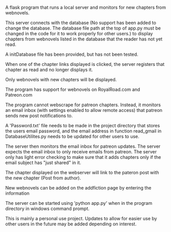A flask program that runs a local server and monitors for new chapters from webnovels.

This server connects with the database (No support has been added to change the database. The database file path at the
top of app.py must be changed in the code for it to work properly for other users.)
to display chapters from webnovels listed in the database that the reader has not yet read.

A initDatabase file has been provided, but has not been tested. 

When one of the chapter links displayed is clicked, the server registers that chapter as read and no longer displays it.

Only webnovels with new chapters will be displayed.

The program has support for webnovels on RoyalRoad.com and Patreon.com

The program cannot webscrape for patreon chapters. Instead, it monitors an email inbox (with settings enabled to allow
remote access) that patreon sends new post notifications to.

A 'Password.txt' file needs to be made in the project directory that stores the users email password, and the email
address in function read_gmail in DatabaseUtilites.py needs to be updated for other users to use.

The server then monitors the email inbox for patreon updates. The server expects the email inbox to only receive emails
from patreon. The server only has light error checking to make sure that it adds chapters only if the email subject
has "just shared" in it.

The chapter displayed on the webserver will link to the pateron post with the new chapter (Post from author).

New webnovels can be added on the addfiction page by entering the information

The server can be started using 'python app.py' when in the program directory in windows command prompt.

This is mainly a personal use project. Updates to allow for easier use by other users in the future may be added depending on interest.

